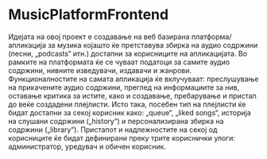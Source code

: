 # MusicPlatformFrontend
Идејата на овој проект е создавање на веб базирана платформа/апликација за музика којашто ќе претставува збирка на аудио содржини (песни, „podcasts“ итн.) достапни за корисниците на апликацијата. Во рамките на платформата ќе се чуваат податоци за самите аудио содржини, нивните изведувачи, издавачи и жанрови. Функционалностите на самата апликација ќе вклучуваат: преслушување на прикачените аудио содржини, преглед на информациите за нив, оставање критика за истите, како и создавање, пребарување и пристап до веќе создадени плејлисти. Исто така, посебен тип на плејлисти ќе бидат достапни за секој корисник како: „queue“, „liked songs“, историја на слушани содржини („history“) и персонализирана збирка на содржини („library“). Пристапот и надлежностите на секој од корисниците ќе бидат дефинирани преку трите кориснички улоги: администратор, уредувач и обичен корисник.

